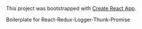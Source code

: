 This project was bootstrapped with [Create React App](https://github.com/facebookincubator/create-react-app).

Boilerplate for React-Redux-Logger-Thunk-Promise